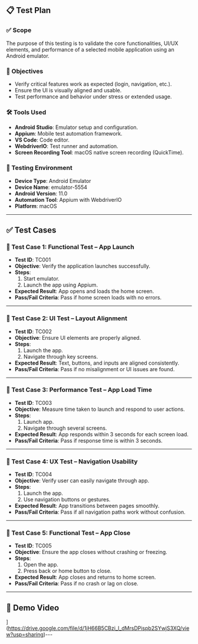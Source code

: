 ## 📋 Test Plan

### ✅ Scope
The purpose of this testing is to validate the core functionalities, UI/UX elements, and performance of a selected mobile application using an Android emulator.

### 🎯 Objectives
- Verify critical features work as expected (login, navigation, etc.).
- Ensure the UI is visually aligned and usable.
- Test performance and behavior under stress or extended usage.

### 🛠 Tools Used
- **Android Studio**: Emulator setup and configuration.
- **Appium**: Mobile test automation framework.
- **VS Code**: Code editor.
- **WebdriverIO**: Test runner and automation.
- **Screen Recording Tool**: macOS native screen recording (QuickTime).

### 🧪 Testing Environment
- **Device Type**: Android Emulator
- **Device Name**: emulator-5554
- **Android Version**: 11.0
- **Automation Tool**: Appium with WebdriverIO
- **Platform**: macOS

---

## ✅ Test Cases

### 🔹 Test Case 1: Functional Test – App Launch
- **Test ID**: TC001
- **Objective**: Verify the application launches successfully.
- **Steps**:
  1. Start emulator.
  2. Launch the app using Appium.
- **Expected Result**: App opens and loads the home screen.
- **Pass/Fail Criteria**: Pass if home screen loads with no errors.

---

### 🔹 Test Case 2: UI Test – Layout Alignment
- **Test ID**: TC002
- **Objective**: Ensure UI elements are properly aligned.
- **Steps**:
  1. Launch the app.
  2. Navigate through key screens.
- **Expected Result**: Text, buttons, and inputs are aligned consistently.
- **Pass/Fail Criteria**: Pass if no misalignment or UI issues are found.

---

### 🔹 Test Case 3: Performance Test – App Load Time
- **Test ID**: TC003
- **Objective**: Measure time taken to launch and respond to user actions.
- **Steps**:
  1. Launch app.
  2. Navigate through several screens.
- **Expected Result**: App responds within 3 seconds for each screen load.
- **Pass/Fail Criteria**: Pass if response time is within 3 seconds.

---

### 🔹 Test Case 4: UX Test – Navigation Usability
- **Test ID**: TC004
- **Objective**: Verify user can easily navigate through app.
- **Steps**:
  1. Launch the app.
  2. Use navigation buttons or gestures.
- **Expected Result**: App transitions between pages smoothly.
- **Pass/Fail Criteria**: Pass if all navigation paths work without confusion.

---

### 🔹 Test Case 5: Functional Test – App Close
- **Test ID**: TC005
- **Objective**: Ensure the app closes without crashing or freezing.
- **Steps**:
  1. Open the app.
  2. Press back or home button to close.
- **Expected Result**: App closes and returns to home screen.
- **Pass/Fail Criteria**: Pass if no crash or lag on close.

---

## 🎥 Demo Video
](https://drive.google.com/file/d/1jH66B5CBzi_l_dMrsDPispb2SYwjS3XQ/view?usp=sharing)---

